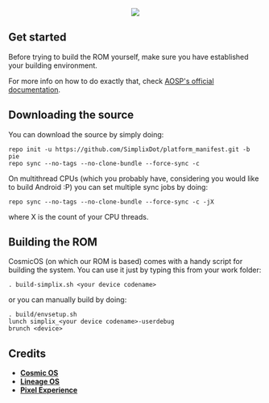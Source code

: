 <p align="center">
    <img src="https://img.xda-cdn.com/7o7Id5HtrJgXhi02dSc38NpUZr0=/https%3A%2F%2Fi.imgur.com%2FMy52Bu0.png" />
</p>

Get started
-----------

Before trying to build the ROM yourself, make sure you have established your building environment.

For more info on how to do exactly that, check [AOSP's official documentation](https://source.android.com/setup/build/initializing).

Downloading the source
----------------------

You can download the source by simply doing:

    repo init -u https://github.com/SimplixDot/platform_manifest.git -b pie
    repo sync --no-tags --no-clone-bundle --force-sync -c
    
On multithread CPUs (which you probably have, considering you would like to build Android :P) you can set multiple sync jobs by doing:

    repo sync --no-tags --no-clone-bundle --force-sync -c -jX

where X is the count of your CPU threads.

Building the ROM
----------------

CosmicOS (on which our ROM is based) comes with a handy script for building the system. You can use it just by typing this from your work folder:

    . build-simplix.sh <your device codename>
    
or you can manually build by doing:

    . build/envsetup.sh
    lunch simplix_<your device codename>-userdebug
    brunch <device>
    
Credits
-------
 * [**Cosmic OS**](https://github.com/Cosmic-OS)
 * [**Lineage OS**](https://github.com/LineageOS)
 * [**Pixel Experience**](https://github.com/PixelExperience)
 
 
